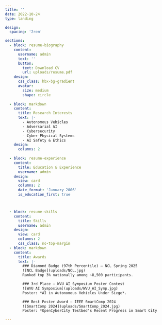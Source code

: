 ```yaml
---
title: ''
date: 2022-10-24
type: landing

design:
  spacing: '2rem'

sections:
  - block: resume-biography
    content:
      username: admin
      text: ''
      button:
        text: Download CV
        url: uploads/resume.pdf
    design:
      css_class: hbx-bg-gradient
      avatar:
        size: medium
        shape: circle
    
  - block: markdown
    content:
      title: Research Interests
      text: |-
        - Autonomous Vehicles  
        - Adversarial AI  
        - Cybersecurity 
        - Cyber-Physical Systems
        - AI Safety & Ethics  
    design:
      columns: 2
    
  - block: resume-experience
    content:
      title: Education & Experience
      username: admin
    design:
      view: card
      columns: 2
      date_format: 'January 2006'
      is_education_first: true



  - block: resume-skills
    content:
      title: Skills
      username: admin
    design:
      view: card
      columns: 2
      css_class: no-top-margin
  - block: markdown
    content:
      title: Awards
      text: |-
        ### Diamond Badge (97th Percentile) – NCL Spring 2025  
        ![NCL Badge](uploads/NCL.jpg)  
        Ranked top 3% nationally among ~8,500 participants.  

        ### 3rd Place – WVU AI Symposium Poster Contest  
        ![WVU AI Symposium](uploads/WVU_AI_Symp.jpg)  
        Poster: *AI in Autonomous Vehicles Under Siege*.  

        ### Best Poster Award – IEEE SmartComp 2024  
        ![SmartComp 2024](uploads/SmartComp_2024.jpg)  
        Poster: *OpenCyberCity Testbed's Recent Progress in Smart City Management*.  

---
```

